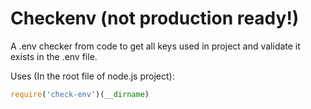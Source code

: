 # Checkenv (not production ready!)

A .env checker from code to get all keys used in project and validate it exists in the .env file.

Uses (In the root file of node.js project):

```js
require('check-env')(__dirname)
```
